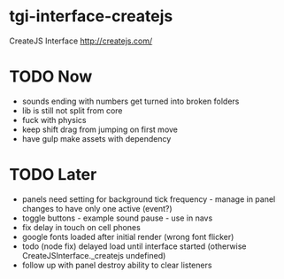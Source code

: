 # tgi-interface-createjs
CreateJS Interface http://createjs.com/

# TODO Now
- sounds ending with numbers get turned into broken folders
- lib is still not split from core
- fuck with physics
- keep shift drag from jumping on first move
- have gulp make assets with dependency

# TODO Later
- panels need setting for background tick frequency - manage in panel changes to have only one active (event?)
- toggle buttons - example sound pause - use in navs
- fix delay in touch on cell phones
- google fonts loaded after initial render (wrong font flicker)
- todo (node fix) delayed load until interface started (otherwise CreateJSInterface._createjs undefined)
- follow up with panel destroy ability to clear listeners
